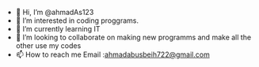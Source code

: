 - 👋 Hi, I’m @ahmadAs123
- 👀 I’m interested in coding proggrams.
- 🌱 I’m currently learning IT 
- 💞️ I’m looking to collaborate on making new programms and make all the other use my codes 
- 📫 How to reach me Email :ahmadabusbeih722@gmail.com

<!---
ahmadAs123/ahmadAs123 is a ✨ special ✨ repository because its `README.md` (this file) appears on your GitHub profile.
You can click the Preview link to take a look at your changes.
--->
